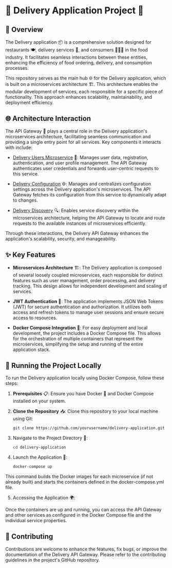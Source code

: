 # 🍲 Delivery Application Project 🚚

## 📌 Overview

The Delivery application 📦 is a comprehensive solution designed for restaurants 🍽️, delivery services 🛵, and consumers 🧑‍🤝‍🧑 in the food industry. It facilitates seamless interactions between these entities, enhancing the efficiency of food ordering, delivery, and consumption processes.

This repository serves as the main hub 🌐 for the Delivery application, which is built on a microservices architecture 🏗️. This architecture enables the modular development of services, each responsible for a specific piece of functionality. This approach enhances scalability, maintainability, and deployment efficiency.

## 🌐 Architecture Interaction

The API Gateway 🚪 plays a central role in the Delivery application's microservices architecture, facilitating seamless communication and providing a single entry point for all services. Key components it interacts with include:

- [Delivery Users Microservice](https://github.com/KyryloBulyk/delivery-users) 👤: Manages user data, registration, authentication, and user profile management. The API Gateway authenticates user credentials and forwards user-centric requests to this service.

- [Delivery Configuration](https://github.com/KyryloBulyk/delivery-configuration) ⚙️: Manages and centralizes configuration settings across the Delivery application's microservices. The API Gateway fetches its configuration from this service to dynamically adapt to changes.

- [Delivery Discovery](https://github.com/KyryloBulyk/delivery-discovery) 🔍: Enables service discovery within the microservices architecture, helping the API Gateway to locate and route requests to the available instances of microservices efficiently.

Through these interactions, the Delivery API Gateway enhances the application's scalability, security, and manageability.

## ✨ Key Features

- **Microservices Architecture** 🏗️: The Delivery application is composed of several loosely coupled microservices, each responsible for distinct features such as user management, order processing, and delivery tracking. This design allows for independent development and scaling of services.

- **JWT Authentication** 🔐: The application implements JSON Web Tokens (JWT) for secure authentication and authorization. It utilizes both access and refresh tokens to manage user sessions and ensure secure access to resources.

- **Docker Compose Integration** 🐳: For easy deployment and local development, the project includes a Docker Compose file. This allows for the orchestration of multiple containers that represent the microservices, simplifying the setup and running of the entire application stack.

## 🚀 Running the Project Locally

To run the Delivery application locally using Docker Compose, follow these steps:

1. **Prerequisites** 📋: Ensure you have Docker 🐳 and Docker Compose installed on your system.

2. **Clone the Repository** 📥: Clone this repository to your local machine using Git:

   ```bash
   git clone https://github.com/yourusername/delivery-application.git
   ```
3. Navigate to the Project Directory 📁:

    ```bash
   cd delivery-application
   ```
4. Launch the Application 🌟:
    
    ``` bash
    docker-compose up
   ```
This command builds the Docker images for each microservice (if not already built) and starts the containers defined in the docker-compose.yml file.

5. Accessing the Application 🌍: 

Once the containers are up and running, you can access the API Gateway and other services as configured in the Docker Compose file and the individual service properties.

## 🤝 Contributing
Contributions are welcome to enhance the features, fix bugs, or improve the documentation of the Delivery API Gateway. Please refer to the contributing guidelines in the project's GitHub repository.
